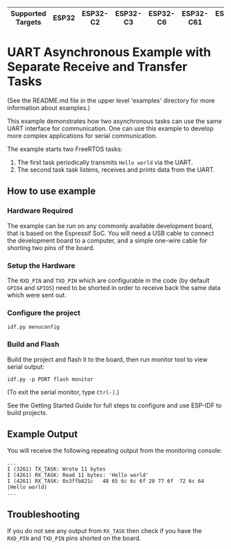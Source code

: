 | Supported Targets | ESP32 | ESP32-C2 | ESP32-C3 | ESP32-C6 | ESP32-C61 | ESP32-H2 | ESP32-P4 | ESP32-S2 | ESP32-S3 |
| ----------------- | ----- | -------- | -------- | -------- | --------- | -------- | -------- | -------- | -------- |

# UART Asynchronous Example with Separate Receive and Transfer Tasks

(See the README.md file in the upper level 'examples' directory for more information about examples.)

This example demonstrates how two asynchronous tasks can use the same UART interface for communication. One can use
this example to develop more complex applications for serial communication.

The example starts two FreeRTOS tasks:
1. The first task periodically transmits `Hello world` via the UART.
2. The second task task listens, receives and prints data from the UART.

## How to use example

### Hardware Required

The example can be run on any commonly available development board, that is based on the Espressif SoC. You will need a
USB cable to connect the development board to a computer, and a simple one-wire cable for shorting two pins of the board.

### Setup the Hardware

The `RXD_PIN` and `TXD_PIN` which are configurable in the code (by default `GPIO4` and `GPIO5`) need to be shorted in
order to receive back the same data which were sent out.

### Configure the project

```
idf.py menuconfig
```

### Build and Flash

Build the project and flash it to the board, then run monitor tool to view serial output:

```
idf.py -p PORT flash monitor
```

(To exit the serial monitor, type ``Ctrl-]``.)

See the Getting Started Guide for full steps to configure and use ESP-IDF to build projects.

## Example Output

You will receive the following repeating output from the monitoring console:
```
...
I (3261) TX_TASK: Wrote 11 bytes
I (4261) RX_TASK: Read 11 bytes: 'Hello world'
I (4261) RX_TASK: 0x3ffb821c   48 65 6c 6c 6f 20 77 6f  72 6c 64                 |Hello world|
...
```

## Troubleshooting

If you do not see any output from `RX_TASK` then check if you have the `RXD_PIN` and `TXD_PIN` pins shorted on the board.
